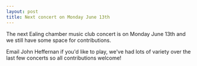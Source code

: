 ```yaml
---
layout: post
title: Next concert on Monday June 13th
---
```

The next Ealing chamber music club concert is on Monday June 13th and we still have some space for contributions.

Email John Heffernan if you'd like to play, we've had lots of variety over the last few concerts so all contributions welcome!

